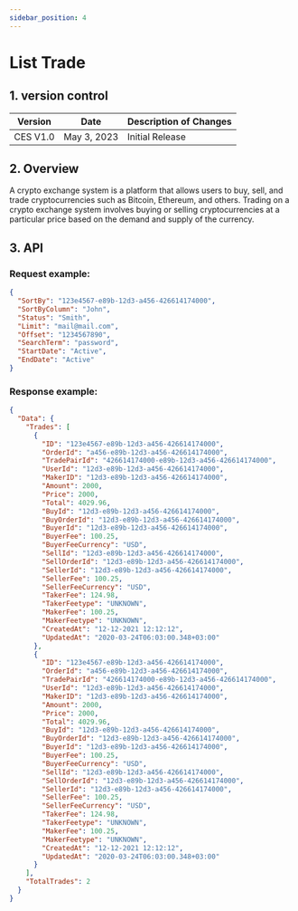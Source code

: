 ```yaml
---
sidebar_position: 4
---
```


# List Trade

## 1. version control

| Version  | Date        | Description of Changes |
| -------- | ----------- | ---------------------- |
| CES V1.0 | May 3, 2023 | Initial Release        |

## 2. Overview

A crypto exchange system is a platform that allows users to buy, sell, and trade cryptocurrencies such as Bitcoin, Ethereum, and others. Trading on a crypto exchange system involves buying or selling cryptocurrencies at a particular price based on the demand and supply of the currency.

## 3. API

### Request example:

```json
{
  "SortBy": "123e4567-e89b-12d3-a456-426614174000",
  "SortByColumn": "John",
  "Status": "Smith",
  "Limit": "mail@mail.com",
  "Offset": "1234567890",
  "SearchTerm": "password",
  "StartDate": "Active",
  "EndDate": "Active"
}
```

### Response example:

```json
{
  "Data": {
    "Trades": [
      {
        "ID": "123e4567-e89b-12d3-a456-426614174000",
        "OrderId": "a456-e89b-12d3-a456-426614174000",
        "TradePairId": "426614174000-e89b-12d3-a456-426614174000",
        "UserId": "12d3-e89b-12d3-a456-426614174000",
        "MakerID": "12d3-e89b-12d3-a456-426614174000",
        "Amount": 2000,
        "Price": 2000,
        "Total": 4029.96,
        "BuyId": "12d3-e89b-12d3-a456-426614174000",
        "BuyOrderId": "12d3-e89b-12d3-a456-426614174000",
        "BuyerId": "12d3-e89b-12d3-a456-426614174000",
        "BuyerFee": 100.25,
        "BuyerFeeCurrency": "USD",
        "SellId": "12d3-e89b-12d3-a456-426614174000",
        "SellOrderId": "12d3-e89b-12d3-a456-426614174000",
        "SellerId": "12d3-e89b-12d3-a456-426614174000",
        "SellerFee": 100.25,
        "SellerFeeCurrency": "USD",
        "TakerFee": 124.98,
        "TakerFeetype": "UNKNOWN",
        "MakerFee": 100.25,
        "MakerFeetype": "UNKNOWN",
        "CreatedAt": "12-12-2021 12:12:12",
        "UpdatedAt": "2020-03-24T06:03:00.348+03:00"
      },
      {
        "ID": "123e4567-e89b-12d3-a456-426614174000",
        "OrderId": "a456-e89b-12d3-a456-426614174000",
        "TradePairId": "426614174000-e89b-12d3-a456-426614174000",
        "UserId": "12d3-e89b-12d3-a456-426614174000",
        "MakerID": "12d3-e89b-12d3-a456-426614174000",
        "Amount": 2000,
        "Price": 2000,
        "Total": 4029.96,
        "BuyId": "12d3-e89b-12d3-a456-426614174000",
        "BuyOrderId": "12d3-e89b-12d3-a456-426614174000",
        "BuyerId": "12d3-e89b-12d3-a456-426614174000",
        "BuyerFee": 100.25,
        "BuyerFeeCurrency": "USD",
        "SellId": "12d3-e89b-12d3-a456-426614174000",
        "SellOrderId": "12d3-e89b-12d3-a456-426614174000",
        "SellerId": "12d3-e89b-12d3-a456-426614174000",
        "SellerFee": 100.25,
        "SellerFeeCurrency": "USD",
        "TakerFee": 124.98,
        "TakerFeetype": "UNKNOWN",
        "MakerFee": 100.25,
        "MakerFeetype": "UNKNOWN",
        "CreatedAt": "12-12-2021 12:12:12",
        "UpdatedAt": "2020-03-24T06:03:00.348+03:00"
      }
    ],
    "TotalTrades": 2
  }
}
```
